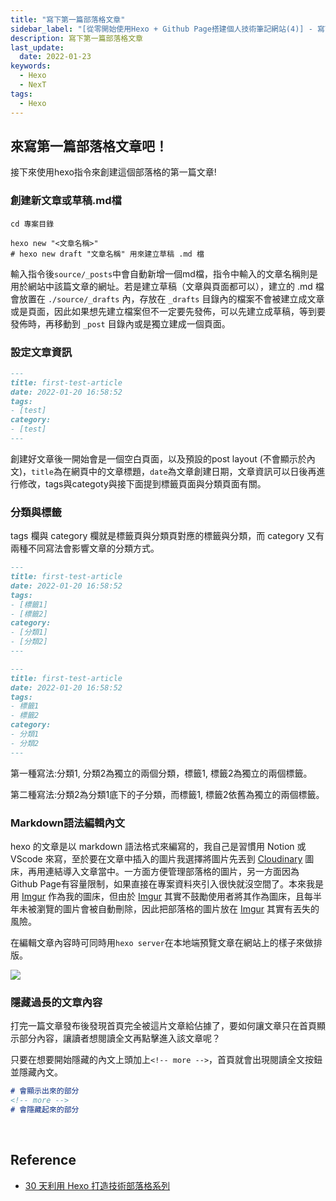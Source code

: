 ```yaml
---
title: "寫下第一篇部落格文章"
sidebar_label: "[從零開始使用Hexo + Github Page搭建個人技術筆記網站(4)] - 寫下第一篇部落格文章"
description: 寫下第一篇部落格文章
last_update:
  date: 2022-01-23
keywords:
  - Hexo
  - NexT
tags:
  - Hexo
---
```


## **來寫第一篇部落格文章吧！**

接下來使用hexo指令來創建這個部落格的第一篇文章!

<!-- more -->



### **創建新文章或草稿.md檔**

```shell
cd 專案目錄

hexo new "<文章名稱>"
# hexo new draft "文章名稱" 用來建立草稿 .md 檔

```

輸入指令後`source/_posts`中會自動新增一個md檔，指令中輸入的文章名稱則是用於網站中該篇文章的網址。若是建立草稿（文章與頁面都可以），建立的 .md 檔會放置在 `./source/_drafts` 內，存放在 `_drafts` 目錄內的檔案不會被建立成文章或是頁面，因此如果想先建立檔案但不一定要先發佈，可以先建立成草稿，等到要發佈時，再移動到 `_post` 目錄內或是獨立建成一個頁面。



### **設定文章資訊**

```markdown
---
title: first-test-article
date: 2022-01-20 16:58:52
tags:
- [test]
category:
- [test]
---
```

創建好文章後一開始會是一個空白頁面，以及預設的post layout (不會顯示於內文)，`title`為在網頁中的文章標題，`date`為文章創建日期，文章資訊可以日後再進行修改，tags與categoty與接下面提到標籤頁面與分類頁面有關。



### **分類與標籤**

tags 欄與 category 欄就是標籤頁與分類頁對應的標籤與分類，而 category 又有兩種不同寫法會影響文章的分類方式。

```markdown
---
title: first-test-article
date: 2022-01-20 16:58:52
tags:
- [標籤1]
- [標籤2]
category:
- [分類1]
- [分類2]
---
```

```markdown
---
title: first-test-article
date: 2022-01-20 16:58:52
tags:
- 標籤1
- 標籤2
category:
- 分類1
- 分類2
---
```

第一種寫法:分類1, 分類2為獨立的兩個分類，標籤1, 標籤2為獨立的兩個標籤。

第二種寫法:分類2為分類1底下的子分類，而標籤1, 標籤2依舊為獨立的兩個標籤。



### **Markdown語法編輯內文**

hexo 的文章是以 markdown 語法格式來編寫的，我自己是習慣用 Notion 或 VScode 來寫，至於要在文章中插入的圖片我選擇將圖片先丟到  [Cloudinary](https://cloudinary.com/) 圖床，再用連結導入文章當中。一方面方便管理部落格的圖片，另一方面因為 Github Page有容量限制，如果直接在專案資料夾引入很快就沒空間了。本來我是用 [Imgur](https://imgur.com/) 作為我的圖床，但由於 [Imgur](https://imgur.com/) 其實不鼓勵使用者將其作為圖床，且每半年未被瀏覽的圖片會被自動刪除，因此把部落格的圖片放在 [Imgur](https://imgur.com/) 其實有丟失的風險。

在編輯文章內容時可同時用`hexo server`在本地端預覽文章在網站上的樣子來做排版。

![](https://res.cloudinary.com/djtoo8orh/image/upload/v1673801701/Hexo%20Blog/2022-01-23-hexo-from-scratch-4/markdown_m9lhcu.png)



### **隱藏過長的文章內容**

打完一篇文章發布後發現首頁完全被這片文章給佔據了，要如何讓文章只在首頁顯示部分內容，讓讀者想閱讀全文再點擊進入該文章呢？

只要在想要開始隱藏的內文上頭加上`<!-- more -->`，首頁就會出現閱讀全文按鈕並隱藏內文。

```markdown
# 會顯示出來的部分
<!-- more -->
# 會隱藏起來的部分
```

<br/>

## **Reference**

- [30 天利用 Hexo 打造技術部落格系列](https://ithelp.ithome.com.tw/users/20139218/ironman/3910)